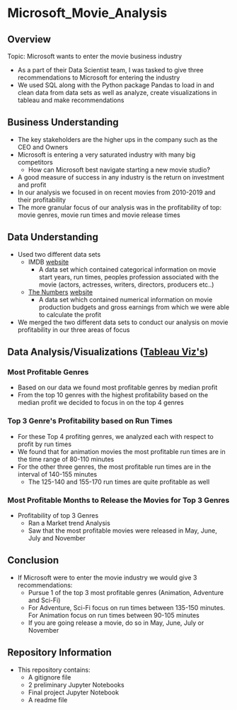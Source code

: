 # Microsoft_Movie_Analysis
## Overview
Topic: Microsoft wants to enter the movie business industry
- As a part of their Data Scientist team, I was tasked to give three recommendations to Microsoft for entering the industry 
- We used SQL along with the Python package Pandas to load in and clean data from data sets as well as analyze, create visualizations in tableau and make recommendations
## Business Understanding
- The key stakeholders are the higher ups in the company such as the CEO and Owners
- Microsoft is entering a very saturated industry with many big competitors
   - How can Microsoft best navigate starting a new movie studio?
- A good measure of success in any industry is the return on investment and profit
- In our analysis we focused in on recent movies from 2010-2019 and their profitability
- The more granular focus of our analysis was in the profitability of top: movie genres, movie run times and movie release times
## Data Understanding
- Used two different data sets
  - IMDB [website](https://www.imdb.com/)
    -   A data set which contained categorical information on movie start years, run times, peoples profession associated with the movie (actors, actresses, writers, directors, producers etc..)
  -  [The Numbers](https://github.com/ddcots24/Movie-Data-Analysis-Microsoft/blob/main/zippedData/tn.movie_budgets.csv) [website](https://www.the-numbers.com/)
     -  A data set which contained numerical information on movie production budgets and gross earnings from which we were able to calculate the profit
 -  We merged the two different data sets to conduct our analysis on movie profitability in our three areas of focus
## Data Analysis/Visualizations ([Tableau Viz's](https://public.tableau.com/views/MicrosoftMovieAnalysis/GenresandProfit?:language=en-US&:display_count=n&:origin=viz_share_link))
### Most Profitable Genres
 - Based on our data we found most profitable genres by median profit
 - From the top 10 genres with the highest profitability based on the median profit we decided to focus in on the top 4 genres
### Top 3 Genre's Profitability based on Run Times 
- For these Top 4 profiting genres, we analyzed each with respect to profit by run times
- We found that for animation movies the most profitable run times are in the time range of 80-110 minutes
- For the other three genres, the most profitable run times are in the interval of 140-155 minutes
  - The 125-140 and 155-170 run times are quite profitable as well
### Most Profitable Months to Release the Movies for Top 3 Genres 
- Profitability of top 3 Genres
  - Ran a Market trend Analysis
  - Saw that the most profitable movies were released in May, June, July and November
## Conclusion
- If Microsoft were to enter the movie industry we would give 3 recommendations:
   - Pursue 1 of the top 3 most profitable genres (Animation, Adventure and Sci-Fi)
   - For Adventure, Sci-Fi focus on run times between 135-150 minutes. For Animation focus on run times between 90-105 minutes
   - If you are going release a movie, do so in May, June, July or November
 ## Repository Information
 - This repository contains:
   - A gitignore file
   - 2 preliminary Jupyter Notebooks
   - Final project Jupyter Notebook
   - A readme file
